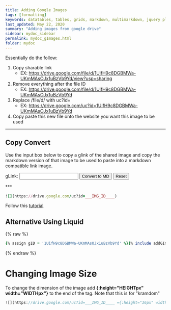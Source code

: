 ```yaml
---
title: Adding Google Images
tags: [formatting]
keywords: datatables, tables, grids, markdown, multimarkdown, jquery plugins
last_updated: May 22, 2020
summary: "Adding images from google drive"
sidebar: mydoc_sidebar
permalink: mydoc_gImages.html
folder: mydoc
---
```


Essentially do the follow:

1. Copy sharable link
	- EX: https://drive.google.com/file/d/1UifH9c8DGBMWa-UKmMAsOJx1uBzVb9Yd/view?usp=sharing
2. Remove everything after the file ID
	- EX: https://drive.google.com/file/d/1UifH9c8DGBMWa-UKmMAsOJx1uBzVb9Yd
3. Replace /file/d/ with uc?id=
	- EX: https://drive.google.com/uc?id=1UifH9c8DGBMWa-UKmMAsOJx1uBzVb9Yd
4. Copy paste this new file onto the website you want this image to be used

***
## Copy Convert
Use the input box below to copy a glink of the shared image and copy the markdown version of that image to be used to paste into a markdown compatible link image.
<form id='myForm'>
  <label for="gLink">gLink: </label>
  <input type="text" id="gLink" name="gLink"> <button onclick="myFunction()">Convert to MD</button>  
  <input type="reset" value="Reset">
</form>
***

<script>
function myFunction() {
	var glinkString;
  	glinkString = document.getElementById("myForm").elements[0].value;
  	var newglinkString = glinkString.replace('open?id=','uc?id=');
  	newglinkString = '![](' + newglinkString + ')'  	
  	document.getElementById("myForm").elements[0].value = newglinkString


  	var copyText = document.getElementById("gLink");
  	copyText.select();
	copyText.setSelectionRange(0, 99999)
	document.execCommand("copy");	
}
</script>

```ruby
![](https://drive.google.com/uc?id=___IMG_ID____)
```
Follow this [tutorial](https://www.google.ca/search?q=embed+an+image+on+google+drive&oq=embed+an+image+&aqs=chrome.3.69i57j0l2j69i59j0l2.4687j1j7&sourceid=chrome&ie=UTF-8#kpvalbx=1)

## Alternative Using Liquid

{% raw %}
```ruby
{% assign gID = '1UifH9c8DGBMWa-UKmMAsOJx1uBzVb9Yd' %}{% include addGImg %}
```
{% endraw %}

# Changing Image Size
To change the dimension of the image add **{:height="HEIGHTpx" width="WIDTHpx"}** to the end of the tag.  Note that this is for "kramdom"

```javascript
![](https://drive.google.com/uc?id=___IMG_ID____ ={:height="36px" width="36px"})
```
